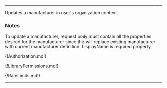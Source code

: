 ---

Updates a manufacturer in user's organization context.

### Notes

To update a manufacturer, request body must contain all the properties desired for the manufacturer since this will replace existing manufacturer with current manufacturer definition. DisplayName is required property.

{!Authorization.md!}

{!LibraryPermissions.md!}

{!RateLimits.md!}

---